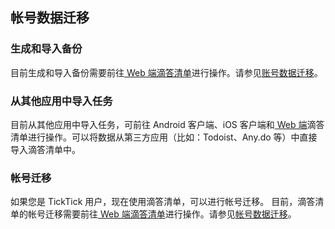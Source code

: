 ## 帐号数据迁移

### 生成和导入备份
目前生成和导入备份需要前往[ Web 端滴答清单](https://dida365.com/)进行操作。请参见[账号数据迁移](guide-dd/web/data.md)。

### 从其他应用中导入任务
目前从其他应用中导入任务，可前往 Android 客户端、iOS 客户端和[ Web 端](https://dida365.com/)滴答清单进行操作。可以将数据从第三方应用（比如：Todoist、Any.do 等）中直接导入滴答清单中。

### 帐号迁移
如果您是 TickTick 用户，现在使用滴答清单，可以进行帐号迁移。 目前，滴答清单的帐号迁移需要前往[ Web 端滴答清单](https://dida365.com/)进行操作。请参见[帐号数据迁移](guide-dd/web/data.md)。
